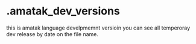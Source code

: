 # .amatak_dev_versions

this is amatak language develpmemnt versioin you can see all temperoray dev release by date on the file name.
